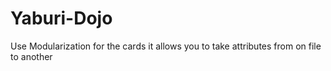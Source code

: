 # Yaburi-Dojo

Use Modularization for the cards it allows you to take attributes from on file to another 
